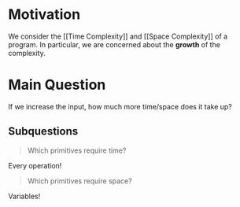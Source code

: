 # Motivation
We consider the [[Time Complexity]] and [[Space Complexity]] of a program.
In particular, we are concerned about the **growth** of the complexity. 
# Main Question
If we increase the input, how much more time/space does it take up?
## Subquestions
> Which primitives require time?

Every operation!

> Which primitives require space?

Variables!